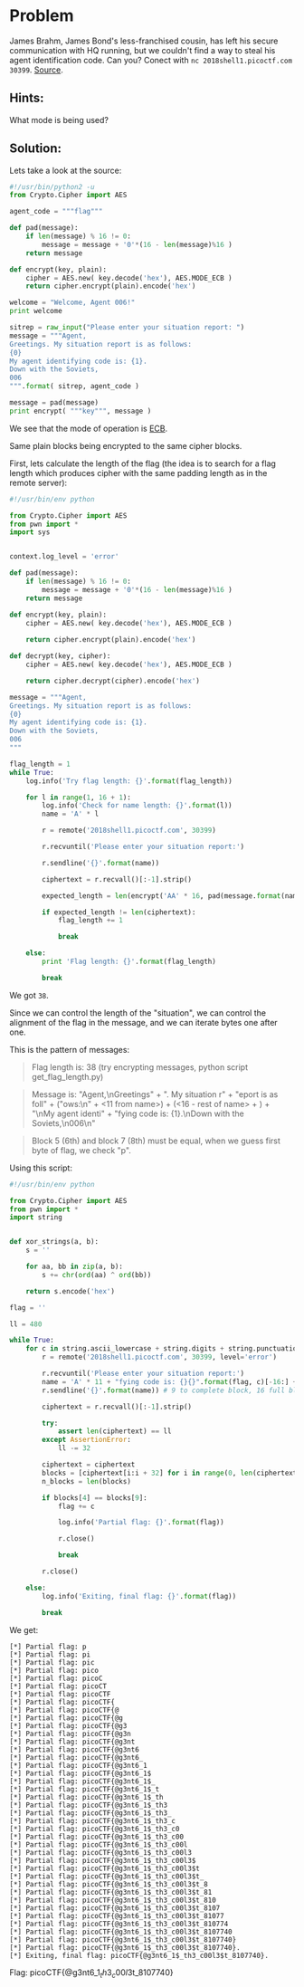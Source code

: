 # Problem
James Brahm, James Bond's less-franchised cousin, has left his secure communication with HQ running, but we couldn't find a way to steal his agent identification code. Can you? Conect with ```nc 2018shell1.picoctf.com 30399```. [Source](https://2018shell1.picoctf.com/static/0cf0cf189f87fd142d6ddfc70af5ed3a/spy_terminal_no_flag.py).

## Hints:
What mode is being used?

## Solution:

Lets take a look at the source:
```python
#!/usr/bin/python2 -u
from Crypto.Cipher import AES

agent_code = """flag"""

def pad(message):
    if len(message) % 16 != 0:
        message = message + '0'*(16 - len(message)%16 )
    return message

def encrypt(key, plain):
    cipher = AES.new( key.decode('hex'), AES.MODE_ECB )
    return cipher.encrypt(plain).encode('hex')

welcome = "Welcome, Agent 006!"
print welcome

sitrep = raw_input("Please enter your situation report: ")
message = """Agent,
Greetings. My situation report is as follows:
{0}
My agent identifying code is: {1}.
Down with the Soviets,
006
""".format( sitrep, agent_code )

message = pad(message)
print encrypt( """key""", message )
```

We see that the mode of operation is [ECB](https://en.wikipedia.org/wiki/Block_cipher_mode_of_operation#Electronic_Codebook_(ECB)).

Same plain blocks being encrypted to the same cipher blocks.

First, lets calculate the length of the flag (the idea is to search for a flag length which produces cipher with the same padding length as in the remote server):
```python
#!/usr/bin/env python

from Crypto.Cipher import AES
from pwn import *
import sys


context.log_level = 'error'

def pad(message):
    if len(message) % 16 != 0:
        message = message + '0'*(16 - len(message)%16 )
    return message

def encrypt(key, plain):
    cipher = AES.new( key.decode('hex'), AES.MODE_ECB )
    
    return cipher.encrypt(plain).encode('hex')

def decrypt(key, cipher):
    cipher = AES.new( key.decode('hex'), AES.MODE_ECB )

    return cipher.decrypt(cipher).encode('hex')

message = """Agent,
Greetings. My situation report is as follows:
{0}
My agent identifying code is: {1}.
Down with the Soviets,
006
"""

flag_length = 1
while True:
	log.info('Try flag length: {}'.format(flag_length))

	for l in range(1, 16 + 1):
		log.info('Check for name length: {}'.format(l))
		name = 'A' * l

		r = remote('2018shell1.picoctf.com', 30399)

		r.recvuntil('Please enter your situation report:')

		r.sendline('{}'.format(name))

		ciphertext = r.recvall()[:-1].strip()

		expected_length = len(encrypt('AA' * 16, pad(message.format(name, 'X' * flag_length))))

		if expected_length != len(ciphertext):
			flag_length += 1

			break

	else:
		print 'Flag length: {}'.format(flag_length)

		break
```

We got ```38```.

Since we can control the length of the "situation", we can control the alignment of the flag in the message, and we can iterate bytes one after one.

This is the pattern of messages:
> Flag length is: 38 (try encrypting messages, python script get_flag_length.py)

> Message is:
> "Agent,\nGreetings" + ". My situation r" + "eport is as foll" + ("ows:\n" + <11 from name>) + (<16 - rest of name> + ) + "\nMy agent identi" + "fying code is: {1}.\nDown with the Soviets,\n006\n"

> Block 5 (6th) and block 7 (8th) must be equal, when we guess first byte of flag, we check "p".

Using this script:
```python
#!/usr/bin/env python

from Crypto.Cipher import AES
from pwn import *
import string


def xor_strings(a, b):
	s = ''

	for aa, bb in zip(a, b):
		s += chr(ord(aa) ^ ord(bb))

	return s.encode('hex')

flag = ''

ll = 480

while True:
	for c in string.ascii_lowercase + string.digits + string.punctuation + string.ascii_uppercase:
		r = remote('2018shell1.picoctf.com', 30399, level='error')

		r.recvuntil('Please enter your situation report:')
		name = 'A' * 11 + "fying code is: {}{}".format(flag, c)[-16:] + 'B' * (48 - len(flag))
		r.sendline('{}'.format(name)) # 9 to complete block, 16 full block

		ciphertext = r.recvall()[:-1].strip()

		try:
			assert len(ciphertext) == ll
		except AssertionError:
			ll -= 32

		ciphertext = ciphertext
		blocks = [ciphertext[i:i + 32] for i in range(0, len(ciphertext), 32)]
		n_blocks = len(blocks)

		if blocks[4] == blocks[9]:
			flag += c

			log.info('Partial flag: {}'.format(flag))

			r.close()

			break

		r.close()

	else:
		log.info('Exiting, final flag: {}'.format(flag))

		break
```

We get:
```
[*] Partial flag: p
[*] Partial flag: pi
[*] Partial flag: pic
[*] Partial flag: pico
[*] Partial flag: picoC
[*] Partial flag: picoCT
[*] Partial flag: picoCTF
[*] Partial flag: picoCTF{
[*] Partial flag: picoCTF{@
[*] Partial flag: picoCTF{@g
[*] Partial flag: picoCTF{@g3
[*] Partial flag: picoCTF{@g3n
[*] Partial flag: picoCTF{@g3nt
[*] Partial flag: picoCTF{@g3nt6
[*] Partial flag: picoCTF{@g3nt6_
[*] Partial flag: picoCTF{@g3nt6_1
[*] Partial flag: picoCTF{@g3nt6_1$
[*] Partial flag: picoCTF{@g3nt6_1$_
[*] Partial flag: picoCTF{@g3nt6_1$_t
[*] Partial flag: picoCTF{@g3nt6_1$_th
[*] Partial flag: picoCTF{@g3nt6_1$_th3
[*] Partial flag: picoCTF{@g3nt6_1$_th3_
[*] Partial flag: picoCTF{@g3nt6_1$_th3_c
[*] Partial flag: picoCTF{@g3nt6_1$_th3_c0
[*] Partial flag: picoCTF{@g3nt6_1$_th3_c00
[*] Partial flag: picoCTF{@g3nt6_1$_th3_c00l
[*] Partial flag: picoCTF{@g3nt6_1$_th3_c00l3
[*] Partial flag: picoCTF{@g3nt6_1$_th3_c00l3$
[*] Partial flag: picoCTF{@g3nt6_1$_th3_c00l3$t
[*] Partial flag: picoCTF{@g3nt6_1$_th3_c00l3$t_
[*] Partial flag: picoCTF{@g3nt6_1$_th3_c00l3$t_8
[*] Partial flag: picoCTF{@g3nt6_1$_th3_c00l3$t_81
[*] Partial flag: picoCTF{@g3nt6_1$_th3_c00l3$t_810
[*] Partial flag: picoCTF{@g3nt6_1$_th3_c00l3$t_8107
[*] Partial flag: picoCTF{@g3nt6_1$_th3_c00l3$t_81077
[*] Partial flag: picoCTF{@g3nt6_1$_th3_c00l3$t_810774
[*] Partial flag: picoCTF{@g3nt6_1$_th3_c00l3$t_8107740
[*] Partial flag: picoCTF{@g3nt6_1$_th3_c00l3$t_8107740}
[*] Partial flag: picoCTF{@g3nt6_1$_th3_c00l3$t_8107740}.
[*] Exiting, final flag: picoCTF{@g3nt6_1$_th3_c00l3$t_8107740}.
```

Flag: picoCTF{@g3nt6_1$_th3_c00l3$t_8107740}
